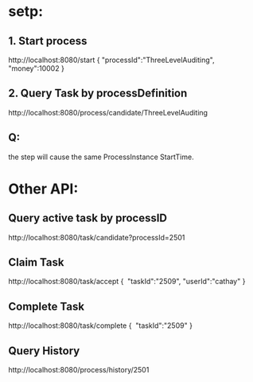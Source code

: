 
# setp:
## 1. Start process
http://localhost:8080/start
{
	"processId":"ThreeLevelAuditing",
	"money":10002
}

## 2. Query Task by processDefinition
http://localhost:8080/process/candidate/ThreeLevelAuditing

## Q:
the step will cause the same ProcessInstance StartTime. 

# Other API:
## Query active task by processID
http://localhost:8080/task/candidate?processId=2501

## Claim Task
http://localhost:8080/task/accept
{
​	"taskId":"2509",
​	"userId":"cathay"
}


## Complete Task
http://localhost:8080/task/complete
{
​	"taskId":"2509"
}


## Query History
http://localhost:8080/process/history/2501
